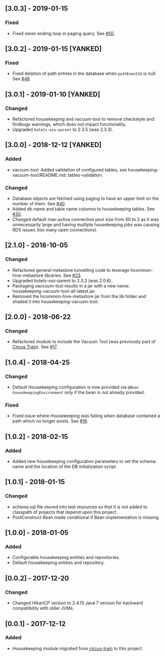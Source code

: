 ## [3.0.3] - 2019-01-15
### Fixed
* Fixed never ending loop in paging query. See [#50](https://github.com/HotelsDotCom/housekeeping/issues/50).

## [3.0.2] - 2019-01-15 [YANKED]
### Fixed
* Fixed deletion of path entries in the database when `pathEventId` is null. See [#48](https://github.com/HotelsDotCom/housekeeping/issues/48).

## [3.0.1] - 2019-01-10 [YANKED]
### Changed
* Refactored housekeeping and vacuum-tool to remove checkstyle and findbugs warnings, which does not impact functionality.
* Upgraded `hotels-oss-parent` to 2.3.5 (was 2.3.3).

## [3.0.0] - 2018-12-12 [YANKED]
### Added
* vacuum-tool: Added validation of configured tables, see housekeeping-vacuum-tool/README.md: tables-validation. 
### Changed
* Database objects are fetched using paging to have an upper limit on the number of them. See [#40](https://github.com/HotelsDotCom/housekeeping/issues/40).
* Added db name and table name columns to housekeeping tables. See [#30](https://github.com/HotelsDotCom/housekeeping/issues/30).
* Changed default max-active connection pool size from 50 to 2 as it was unnecessarily large and having multiple housekeeping jobs was causing RDS issues (too many open connections).

## [2.1.0] - 2018-10-05
### Changed
* Refactored general metastore tunnelling code to leverage hcommon-hive-metastore libraries. See [#23](https://github.com/HotelsDotCom/housekeeping/issues/23).
* Upgraded hotels-oss-parent to 2.3.3 (was 2.0.6).
* Packaging vaccuum-tool results in a jar with a new name: housekeeping-vacuum-tool-all-latest.jar.
* Removed the hcommon-hive-metastore jar from the lib folder and shaded it into housekeeping-vacuum-tool.

## [2.0.0] - 2018-06-22
### Changed
* Refactored module to include the Vacuum Tool (was previously part of [Circus Train](https://github.com/HotelsDotCom/circus-train)). See [#17](https://github.com/HotelsDotCom/housekeeping/issues/17).

## [1.0.4] - 2018-04-25
### Changed
* Default Housekeeping configuration is now provided via `@Bean` `housekeepingEnvironment` only if the bean is not already provided.
### Fixed
* Fixed issue where Housekeeping was failing when database contained a path which no longer exists. See [#18](https://github.com/HotelsDotCom/housekeeping/issues/18).

## [1.0.2] - 2018-02-15
### Added
* Added new housekeeping configuration parameters to set the schema name and the location of the DB initialization script.

## [1.0.1] - 2018-01-15
### Changed
* schema.sql file moved into test resources so that it is not added to classpath of projects that depend upon this project.
* PostConstruct Bean made conditional if Bean implementation is missing.

## [1.0.0] - 2018-01-05
### Added
* Configurable housekeeping entities and repositories.
* Default housekeeping entities and repository.

## [0.0.2] - 2017-12-20
### Changed
* Changed HikariCP version to 2.4.13 Java 7 version for backward compatibility with older JVMs.

## [0.0.1] - 2017-12-12
### Added
* Housekeeping module migrated from [circus-train](https://github.com/HotelsDotCom/circus-train) to this project.
